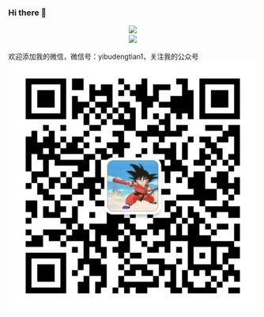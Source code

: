 ### Hi there 👋
<div align="center">
  <img src="https://github-readme-stats.vercel.app/api?username=ybdt&show_icons=true&theme=dracula" /> 
</div>

<div align="center">
  <img src="https://github-readme-stats.vercel.app/api/top-langs/?username=ybdt&layout=compact&langs_count=6&text_color=000&icon_color=fff&theme=graywhite" />
</div>


欢迎添加我的微信，微信号：yibudengtian1，关注我的公众号  
![image](./pic/公众号.jpg)  


<!--
**ybdt/ybdt** is a ✨ _special_ ✨ repository because its `README.md` (this file) appears on your GitHub profile.

Here are some ideas to get you started:

- 🔭 I’m currently working on ...
- 🌱 I’m currently learning ...
- 👯 I’m looking to collaborate on ...
- 🤔 I’m looking for help with ...
- 💬 Ask me about ...
- 📫 How to reach me: ...
- 😄 Pronouns: ...
- ⚡ Fun fact: ...
-->
